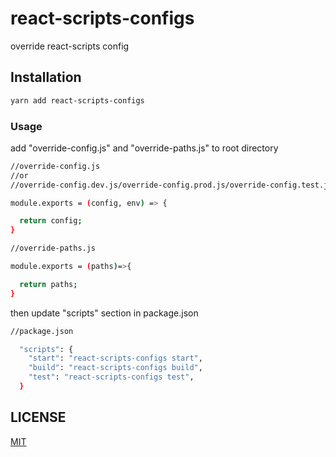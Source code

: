 # react-scripts-configs
override react-scripts config

## Installation

```bash
yarn add react-scripts-configs
```

### Usage
add "override-config.js" and "override-paths.js" to root directory

```bash
//override-config.js
//or
//override-config.dev.js/override-config.prod.js/override-config.test.js

module.exports = (config, env) => {

  return config;
}
```
```bash
//override-paths.js

module.exports = (paths)=>{

  return paths;
}
```
then update "scripts" section in package.json
```bash
//package.json

  "scripts": {
    "start": "react-scripts-configs start",
    "build": "react-scripts-configs build",
    "test": "react-scripts-configs test",
  }
```

## LICENSE
[MIT](https://choosealicense.com/licenses/mit/)